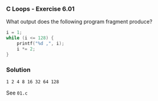 ### C Loops - Exercise 6.01

What output does the following program fragment produce?

```c
i = 1;
while (i <= 128) {
    printf("%d ,", i);
    i *= 2;
}
```

### Solution

```
1 2 4 8 16 32 64 128
```

See ```01.c```
